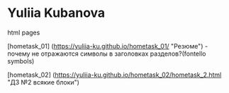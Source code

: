 # Yuliia Kubanova
html pages

[hometask_01] (https://yuliia-ku.github.io/hometask_01/ "Резюме") - почему не отражаются символы в заголовках разделов?(fontello symbols)

[hometask_02] (https://yuliia-ku.github.io/hometask_02/hometask_2.html "ДЗ №2 всякие блоки")
